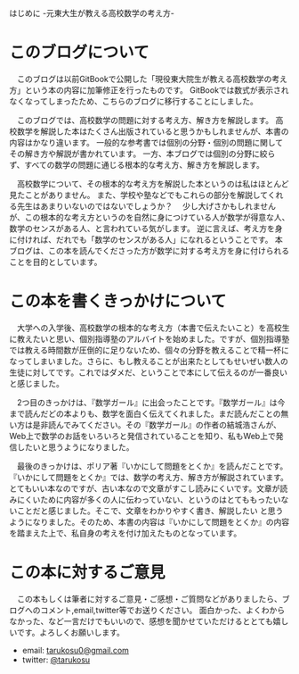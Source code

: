 はじめに -元東大生が教える高校数学の考え方-

# このブログについて
　このブログは以前GitBookで公開した「現役東大院生が教える高校数学の考え方」という本の内容に加筆修正を行ったものです。
GitBookでは数式が表示されなくなってしまったため、こちらのブログに移行することにしました。

　このブログでは、高校数学の問題に対する考え方、解き方を解説します。
高校数学を解説した本はたくさん出版されていると思うかもしれませんが、本書の内容はかなり違います。
一般的な参考書では個別の分野・個別の問題に関してその解き方や解説が書かれています。
一方、本ブログでは個別の分野に絞らず、すべての数学の問題に通じる根本的な考え方、解き方を解説します。

　高校数学について、その根本的な考え方を解説した本というのは私はほとんど見たことがありません。
また、学校や塾などでもこれらの部分を解説してくれる先生はあまりいないのではないでしょうか？　
少し大げさかもしれませんが、この根本的な考え方というのを自然に身につけている人が数学が得意な人、数学のセンスがある人、と言われている気がします。
逆に言えば、考え方を身に付ければ、だれでも「数学のセンスがある人」になれるということです。
本ブログは、この本を読んでくださった方が数学に対する考え方を身に付けられることを目的としています。

<!--
### この本の作者について
　経歴を全く知らない作者が書いた本では説得力に欠けてしまうので、少しだけ私の話をさせていただきます。

- 2006年4月 大阪府立天王寺高校理数科入学
- 2009年3月 大阪府立天王寺高校理数科卒業
- 2009年4月 東京大学理科一類入学
- 2013年3月 東京大学卒業
- 2013年4月 東京大学大学院情報理工学系研究科入学


　高校の時は数学オリンピックの本選を突破し、国際数学オリンピックの日本代表を決める合宿に参加しました。現在は、東京大学大学院に所属し、主にプログラミングを行なっています。
-->

# この本を書くきっかけについて
　大学への入学後、高校数学の根本的な考え方（本書で伝えたいこと）を高校生に教えたいと思い、個別指導塾のアルバイトを始めました。ですが、個別指導塾では教える時間数が圧倒的に足りないため、個々の分野を教えることで精一杯になってしまいました。さらに、もし教えることが出来たとしてもせいぜい数人の生徒に対してです。これではダメだ、ということで本にして伝えるのが一番良いと感じました。

　2つ目のきっかけは、『数学ガール』に出会ったことです。『数学ガール』は今まで読んだどの本よりも、数学を面白く伝えてくれました。まだ読んだことの無い方は是非読んでみてください。その『数学ガール』の作者の結城浩さんが、Web上で数学のお話をいろいろと発信されていることを知り、私もWeb上で発信したいと思うようになりました。

　最後のきっかけは、ポリア著『いかにして問題をとくか』を読んだことです。『いかにして問題をとくか』では、数学の考え方、解き方が解説されています。とてもいい本なのですが、古い本なので文章がすこし読みにくいです。文章が読みにくいために内容が多くの人に伝わっていない、というのはとてももったいないことだと感じました。そこで、文章をわかりやすく書き、解説したい
と思うようになりました。そのため、本書の内容は『いかにして問題をとくか』の内容を踏まえた上で、私自身の考えを付け加えたものとなっています。

# この本に対するご意見
　この本もしくは筆者に対するご意見・ご感想・ご質問などがありましたら、ブログへのコメント,email,twitter等でお送りください。
面白かった、よくわからなかった、など一言だけでもいいので、感想を聞かせていただけるととても嬉しいです。よろしくお願いします。

- email: tarukosu0@gmail.com
- twitter: [@tarukosu](https://twitter.com/tarukosu)

